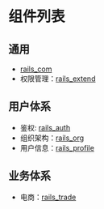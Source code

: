 # 组件列表

## 通用
* [rails_com](https://github.com/work-design/rails_com)
* 权限管理：[rails_extend](https://github.com/work-design/rails_extend)

## 用户体系
* 鉴权: [rails_auth](https://github.com/work-design/rails_auth)
* 组织架构：[rails_org](https://github.com/work-design/rails_org)
* 用户信息：[rails_profile](https://github.com/work-design/rails_profile)

## 业务体系
* 电商：[rails_trade](https://github.com/work-design/rails_trade)